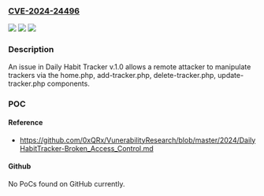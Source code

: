 ### [CVE-2024-24496](https://cve.mitre.org/cgi-bin/cvename.cgi?name=CVE-2024-24496)
![](https://img.shields.io/static/v1?label=Product&message=n%2Fa&color=blue)
![](https://img.shields.io/static/v1?label=Version&message=n%2Fa&color=blue)
![](https://img.shields.io/static/v1?label=Vulnerability&message=n%2Fa&color=brighgreen)

### Description

An issue in Daily Habit Tracker v.1.0 allows a remote attacker to manipulate trackers via the home.php, add-tracker.php, delete-tracker.php, update-tracker.php components.

### POC

#### Reference
- https://github.com/0xQRx/VunerabilityResearch/blob/master/2024/DailyHabitTracker-Broken_Access_Control.md

#### Github
No PoCs found on GitHub currently.

